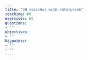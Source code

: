```yaml
---
title: "GW searches with enterprise"
teaching: 60
exercises: 60
questions:
- ""
objectives:
- ""
keypoints:
- ""
- ""
---
```

